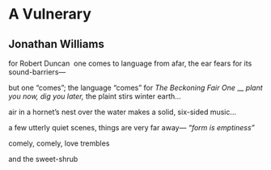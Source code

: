 # A Vulnerary ﻿
## Jonathan Williams
for Robert Duncan ﻿
one comes to language from afar, the ear
fears for its sound-barriers—

but one “comes”; the language “comes” for
 _The Beckoning Fair One_
 __
_plant you now, dig you_
 _later,_ the plaint stirs winter
earth…

air in a hornet’s nest
over the water makes a
solid, six-sided music…

a few utterly quiet scenes, things
are very far away— _“form_
 _is emptiness”_

comely, comely, love trembles

and the sweet-shrub